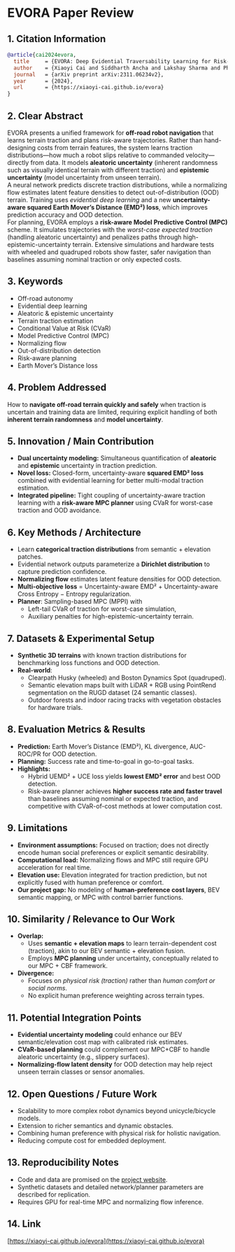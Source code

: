 # EVORA Paper Review

## 1. Citation Information
```bibtex
@article{cai2024evora,
  title     = {EVORA: Deep Evidential Traversability Learning for Risk-Aware Off-Road Autonomy},
  author    = {Xiaoyi Cai and Siddharth Ancha and Lakshay Sharma and Philip R. Osteen and Bernadette Bucher and Stephen Phillips and Jiuguang Wang and Michael Everett and Nicholas Roy and Jonathan P. How},
  journal   = {arXiv preprint arXiv:2311.06234v2},
  year      = {2024},
  url       = {https://xiaoyi-cai.github.io/evora}
}
```

## 2. Clear Abstract
EVORA presents a unified framework for **off-road robot navigation** that learns terrain traction and plans risk-aware trajectories. Rather than hand-designing costs from terrain features, the system learns traction distributions—how much a robot slips relative to commanded velocity—directly from data. It models **aleatoric uncertainty** (inherent randomness such as visually identical terrain with different traction) and **epistemic uncertainty** (model uncertainty from unseen terrain).  
A neural network predicts discrete traction distributions, while a normalizing flow estimates latent feature densities to detect out-of-distribution (OOD) terrain. Training uses *evidential deep learning* and a new **uncertainty-aware squared Earth Mover’s Distance (EMD²) loss**, which improves prediction accuracy and OOD detection.  
For planning, EVORA employs a **risk-aware Model Predictive Control (MPC)** scheme. It simulates trajectories with the *worst-case expected traction* (handling aleatoric uncertainty) and penalizes paths through high-epistemic-uncertainty terrain. Extensive simulations and hardware tests with wheeled and quadruped robots show faster, safer navigation than baselines assuming nominal traction or only expected costs.

## 3. Keywords
- Off-road autonomy  
- Evidential deep learning  
- Aleatoric & epistemic uncertainty  
- Terrain traction estimation  
- Conditional Value at Risk (CVaR)  
- Model Predictive Control (MPC)  
- Normalizing flow  
- Out-of-distribution detection  
- Risk-aware planning  
- Earth Mover’s Distance loss  

## 4. Problem Addressed
How to **navigate off-road terrain quickly and safely** when traction is uncertain and training data are limited, requiring explicit handling of both **inherent terrain randomness** and **model uncertainty**.

## 5. Innovation / Main Contribution
- **Dual uncertainty modeling:** Simultaneous quantification of **aleatoric** and **epistemic** uncertainty in traction prediction.  
- **Novel loss:** Closed-form, uncertainty-aware **squared EMD² loss** combined with evidential learning for better multi-modal traction estimation.  
- **Integrated pipeline:** Tight coupling of uncertainty-aware traction learning with a **risk-aware MPC planner** using CVaR for worst-case traction and OOD avoidance.

## 6. Key Methods / Architecture
- Learn **categorical traction distributions** from semantic + elevation patches.  
- Evidential network outputs parameterize a **Dirichlet distribution** to capture prediction confidence.  
- **Normalizing flow** estimates latent feature densities for OOD detection.  
- **Multi-objective loss** = Uncertainty-aware EMD² + Uncertainty-aware Cross Entropy − Entropy regularization.  
- **Planner**: Sampling-based MPC (MPPI) with  
  - Left-tail CVaR of traction for worst-case simulation,  
  - Auxiliary penalties for high-epistemic-uncertainty terrain.

## 7. Datasets & Experimental Setup
- **Synthetic 3D terrains** with known traction distributions for benchmarking loss functions and OOD detection.  
- **Real-world**:  
  - Clearpath Husky (wheeled) and Boston Dynamics Spot (quadruped).  
  - Semantic elevation maps built with LiDAR + RGB using PointRend segmentation on the RUGD dataset (24 semantic classes).  
  - Outdoor forests and indoor racing tracks with vegetation obstacles for hardware trials.

## 8. Evaluation Metrics & Results
- **Prediction:** Earth Mover’s Distance (EMD²), KL divergence, AUC-ROC/PR for OOD detection.  
- **Planning:** Success rate and time-to-goal in go-to-goal tasks.  
- **Highlights:**  
  - Hybrid UEMD² + UCE loss yields **lowest EMD² error** and best OOD detection.  
  - Risk-aware planner achieves **higher success rate and faster travel** than baselines assuming nominal or expected traction, and competitive with CVaR-of-cost methods at lower computation cost.

## 9. Limitations
- **Environment assumptions:** Focused on traction; does not directly encode human social preferences or explicit semantic desirability.  
- **Computational load:** Normalizing flows and MPC still require GPU acceleration for real time.  
- **Elevation use:** Elevation integrated for traction prediction, but not explicitly fused with human preference or comfort.  
- **Our project gap:** No modeling of **human-preference cost layers**, BEV semantic mapping, or MPC with control barrier functions.

## 10. Similarity / Relevance to Our Work
- **Overlap:**  
  - Uses **semantic + elevation maps** to learn terrain-dependent cost (traction), akin to our BEV semantic + elevation fusion.  
  - Employs **MPC planning** under uncertainty, conceptually related to our MPC + CBF framework.  
- **Divergence:**  
  - Focuses on *physical risk (traction)* rather than *human comfort or social norms*.  
  - No explicit human preference weighting across terrain types.

## 11. Potential Integration Points
- **Evidential uncertainty modeling** could enhance our BEV semantic/elevation cost map with calibrated risk estimates.  
- **CVaR-based planning** could complement our MPC+CBF to handle aleatoric uncertainty (e.g., slippery surfaces).  
- **Normalizing-flow latent density** for OOD detection may help reject unseen terrain classes or sensor anomalies.

## 12. Open Questions / Future Work
- Scalability to more complex robot dynamics beyond unicycle/bicycle models.  
- Extension to richer semantics and dynamic obstacles.  
- Combining human preference with physical risk for holistic navigation.  
- Reducing compute cost for embedded deployment.

## 13. Reproducibility Notes
- Code and data are promised on the [project website](https://xiaoyi-cai.github.io/evora).  
- Synthetic datasets and detailed network/planner parameters are described for replication.  
- Requires GPU for real-time MPC and normalizing flow inference.

## 14. Link
[https://xiaoyi-cai.github.io/evora](https://xiaoyi-cai.github.io/evora)
